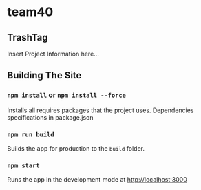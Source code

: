 # team40
## TrashTag
Insert Project Information here...

## Building The Site
### `npm install` or `npm install --force`
Installs all requires packages that the project uses. Dependencies specifications in package.json

### `npm run build`

Builds the app for production to the `build` folder.<br />

### `npm start`

Runs the app in the development mode at [http://localhost:3000](http://localhost:3000) 
